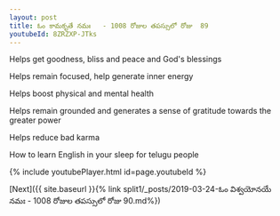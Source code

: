 ```yaml
---
layout: post
title: ఓం కామకృతే నమః   - 1008 రోజుల తపస్సులో రోజు  89
youtubeId: 8ZRZXP-JTks
---
```

 
 
Helps get goodness, bliss and peace and God's blessings
 
Helps remain focused, help generate inner energy 
 
Helps boost physical and mental health 
 
Helps remain grounded and generates a sense of gratitude towards the greater power 
 
Helps reduce bad karma
 
How to learn English in your sleep for telugu people
 
 
 
 


{% include youtubePlayer.html id=page.youtubeId %}
 
[Next]({{ site.baseurl }}{% link split1/_posts/2019-03-24-ఓం విశ్వయోనయే నమః   - 1008 రోజుల తపస్సులో రోజు  90.md%})
 
